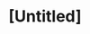 ---
pid: VP57
title: "[Untitled]"
location_transcription: 
zipcode: '19144'
outside_phl: 
neighborhood: Germantown
age: '25'
age_range: 20-29
instagram: 
image_file_name: VP_57.jpg
proposal_transcription: 
topic: Unknown
topic_summary: '0'
type: 2D,Mural
keywords_other: me, mural
credit: 
image_labels: 
twitter: 
facebook: 
permalink: "/monuments/vp57/"
layout: item-page
---